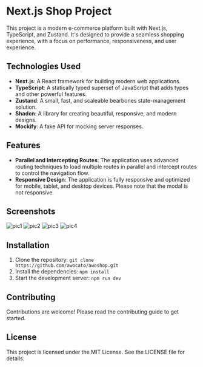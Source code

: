 # Next.js Shop Project

This project is a modern e-commerce platform built with Next.js, TypeScript, and Zustand. It's designed to provide a seamless shopping experience, with a focus on performance, responsiveness, and user experience.

## Technologies Used

- **Next.js**: A React framework for building modern web applications.
- **TypeScript**: A statically typed superset of JavaScript that adds types and other powerful features.
- **Zustand**: A small, fast, and scaleable bearbones state-management solution.
- **Shadcn**: A library for creating beautiful, responsive, and modern designs.
- **Mockify**: A fake API for mocking server responses.

## Features

- **Parallel and Intercepting Routes**: The application uses advanced routing techniques to load multiple routes in parallel and intercept routes to control the navigation flow.
- **Responsive Design**: The application is fully responsive and optimized for mobile, tablet, and desktop devices. Please note that the modal is not responsive.

## Screenshots

![pic1](https://github.com/awocato/awoshop/assets/130543366/d0dd3268-62b9-42b7-ac03-76c75eb322cf)
![pic2](https://github.com/awocato/awoshop/assets/130543366/ea3b733d-2dcd-45c8-927b-6be53ba089ef)
![pic3](https://github.com/awocato/awoshop/assets/130543366/7b8e321b-ec92-466c-9cbc-44be0d130fd0)
![pic4](https://github.com/awocato/awoshop/assets/130543366/22707029-c872-407e-b150-3d366ebcddc7)


## Installation

1. Clone the repository: `git clone https://github.com/awocato/awoshop.git`
2. Install the dependencies: `npm install`
3. Start the development server: `npm run dev`

## Contributing

Contributions are welcome! Please read the contributing guide to get started.

## License

This project is licensed under the MIT License. See the LICENSE file for details.
